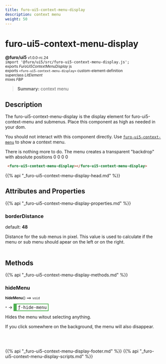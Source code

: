 ```yaml
---
title: furo-ui5-context-menu-display
description: context menu
weight: 50
---
```


# furo-ui5-context-menu-display
**@furo/ui5** <small>v1.0.0-rc.24</small>
<br>`import '@furo/ui5/src/furo-ui5-context-menu-display.js';`<small>
<br>exports *FuroUi5ContextMenuDisplay* js
<br>exports `<furo-ui5-context-menu-display>` custom-element-definition
<br>superclass *LitElement*
<br> mixes *FBP*</small>

> **Summary:** context menu

## Description

The furo-ui5-context-menu-display is the display element for furo-ui5-context-menu and submenus.
Place this component as high as needed in your dom.

You should not interact with this component directly. Use [`furo-ui5-context-menu`](?t=FuroUi5ContextMenu) to show a context menu.

There is nothing more to do. The menu creates a transparent "backdrop" with absolute positions 0 0 0 0

```html
 <furo-ui5-context-menu-display></furo-ui5-context-menu-display>
```

{{% api "_furo-ui5-context-menu-display-head.md" %}}

## Attributes and Properties
{{% api "_furo-ui5-context-menu-display-properties.md" %}}






### **borderDistance**
default: **48**</small>

Distance for the sub menus in pixel. This value is used to calculate if the menu or sub menu should apear on the left or on the right.
<br><br>


## Methods
{{% api "_furo-ui5-context-menu-display-methods.md" %}}



### **hideMenu**
<small>**hideMenu**() ⟹ `void`</small>

<small>`*`</small> →
<span  style="border-width:2px 2px 2px 10px; border-style: solid;border-color:  rgb(76, 175, 80);font-family:monospace; padding:2px 4px;">ƒ-hide-menu</span>

Hides the menu witout selecting anything.

If you click somewhere on the background, the menu will also disappear.

<br><br>







{{% api "_furo-ui5-context-menu-display-footer.md" %}}
{{% api "_furo-ui5-context-menu-display-scripts.md" %}}

